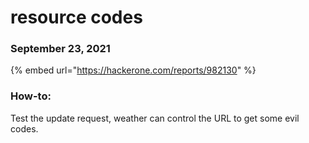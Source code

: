 # resource codes

### September 23, 2021

{% embed url="https://hackerone.com/reports/982130" %}

### How-to:

Test the update request, weather can control the URL to get some evil codes.

